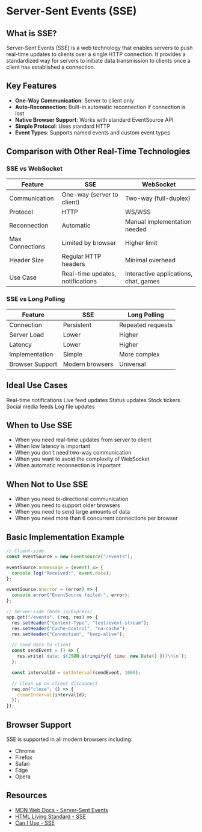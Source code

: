 # Server-Sent Events (SSE)

## What is SSE?

Server-Sent Events (SSE) is a web technology that enables servers to push real-time updates to clients over a single HTTP connection. It provides a standardized way for servers to initiate data transmission to clients once a client has established a connection.

## Key Features

- **One-Way Communication**: Server to client only
- **Auto-Reconnection**: Built-in automatic reconnection if connection is lost
- **Native Browser Support**: Works with standard EventSource API
- **Simple Protocol**: Uses standard HTTP
- **Event Types**: Supports named events and custom event types

## Comparison with Other Real-Time Technologies

### SSE vs WebSocket

| Feature         | SSE                              | WebSocket                             |
| --------------- | -------------------------------- | ------------------------------------- |
| Communication   | One-way (server to client)       | Two-way (full-duplex)                 |
| Protocol        | HTTP                             | WS/WSS                                |
| Reconnection    | Automatic                        | Manual implementation needed          |
| Max Connections | Limited by browser               | Higher limit                          |
| Header Size     | Regular HTTP headers             | Minimal overhead                      |
| Use Case        | Real-time updates, notifications | Interactive applications, chat, games |

### SSE vs Long Polling

| Feature         | SSE             | Long Polling      |
| --------------- | --------------- | ----------------- |
| Connection      | Persistent      | Repeated requests |
| Server Load     | Lower           | Higher            |
| Latency         | Lower           | Higher            |
| Implementation  | Simple          | More complex      |
| Browser Support | Modern browsers | Universal         |

## Ideal Use Cases

Real-time notifications
Live feed updates
Status updates
Stock tickers
Social media feeds
Log file updates

## When to Use SSE

- When you need real-time updates from server to client
- When low latency is important
- When you don't need two-way communication
- When you want to avoid the complexity of WebSocket
- When automatic reconnection is important

## When Not to Use SSE

- When you need bi-directional communication
- When you need to support older browsers
- When you need to send large amounts of data
- When you need more than 6 concurrent connections per browser

## Basic Implementation Example

```javascript
// Client-side
const eventSource = new EventSource("/events");

eventSource.onmessage = (event) => {
  console.log("Received:", event.data);
};

eventSource.onerror = (error) => {
  console.error("EventSource failed:", error);
};

// Server-side (Node.js/Express)
app.get("/events", (req, res) => {
  res.setHeader("Content-Type", "text/event-stream");
  res.setHeader("Cache-Control", "no-cache");
  res.setHeader("Connection", "keep-alive");

  // Send data to client
  const sendEvent = () => {
    res.write(`data: ${JSON.stringify({ time: new Date() })}\n\n`);
  };

  const intervalId = setInterval(sendEvent, 1000);

  // Clean up on client disconnect
  req.on("close", () => {
    clearInterval(intervalId);
  });
});
```

## Browser Support

SSE is supported in all modern browsers including:

- Chrome
- Firefox
- Safari
- Edge
- Opera

## Resources

- [MDN Web Docs - Server-Sent Events](https://developer.mozilla.org/en-US/docs/Web/API/Server-sent_events)
- [HTML Living Standard - SSE](https://html.spec.whatwg.org/multipage/server-sent-events.html)
- [Can I Use - SSE](https://caniuse.com/?search=server-sent%20events)
